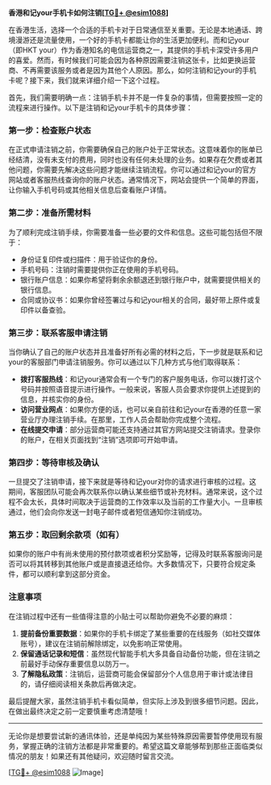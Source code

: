 **香港和记your手机卡如何注销[[TG💪+ @esim1088](https://t.me/s/esim1088)]**

在香港生活，选择一个合适的手机卡对于日常通信至关重要。无论是本地通话、跨境漫游还是流量使用，一个好的手机卡都能让你的生活更加便利。而和记your（即HKT your）作为香港知名的电信运营商之一，其提供的手机卡深受许多用户的喜爱。然而，有时候我们可能会因为各种原因需要注销这张卡，比如更换运营商、不再需要该服务或者是因为其他个人原因。那么，如何注销和记your的手机卡呢？接下来，我们就来详细介绍一下这个过程。

首先，我们需要明确一点：注销手机卡并不是一件复杂的事情，但需要按照一定的流程来进行操作。以下是注销和记your手机卡的具体步骤：

### 第一步：检查账户状态

在正式申请注销之前，你需要确保自己的账户处于正常状态。这意味着你的账单已经结清，没有未支付的费用，同时也没有任何未处理的业务。如果存在欠费或者其他问题，你需要先解决这些问题才能继续注销流程。你可以通过和记your的官方网站或者客服热线查询你的账户状态。通常情况下，网站会提供一个简单的界面，让你输入手机号码或其他相关信息后查看账户详情。

### 第二步：准备所需材料

为了顺利完成注销手续，你需要准备一些必要的文件和信息。这些可能包括但不限于：
- 身份证复印件或扫描件：用于验证你的身份。
- 手机号码：注销时需要提供你正在使用的手机号码。
- 银行账户信息：如果你希望将剩余余额退还到银行账户中，就需要提供相关的银行信息。
- 合同或协议书：如果你曾经签署过与和记your相关的合同，最好带上原件或复印件以备查验。

### 第三步：联系客服申请注销

当你确认了自己的账户状态并且准备好所有必需的材料之后，下一步就是联系和记your的客服部门申请注销服务。你可以通过以下几种方式与他们取得联系：
- **拨打客服热线**：和记your通常会有一个专门的客户服务电话，你可以拨打这个号码并按照语音提示进行操作。一般来说，客服人员会要求你提供上述提到的信息，并核实你的身份。
- **访问营业网点**：如果你方便的话，也可以亲自前往和记your在香港的任意一家营业厅办理注销手续。在那里，工作人员会帮助你完成整个流程。
- **在线提交申请**：部分运营商可能还支持通过其官方网站提交注销请求。登录你的账户，在相关页面找到“注销”选项即可开始申请。

### 第四步：等待审核及确认

一旦提交了注销申请，接下来就是等待和记your对你的请求进行审核的过程。这期间，客服团队可能会再次联系你以确认某些细节或补充材料。通常来说，这个过程不会太长，具体时间取决于运营商的工作效率以及当前的工作量大小。一旦审核通过，他们会向你发送一封电子邮件或者短信通知你注销成功。

### 第五步：取回剩余款项（如有）

如果你的账户中有尚未使用的预付款项或者积分奖励等，记得及时联系客服询问是否可以将其转移到其他账户或是直接退还给你。大多数情况下，只要符合规定条件，都可以顺利拿到这部分资金。

### 注意事项

在注销过程中还有一些值得注意的小贴士可以帮助你避免不必要的麻烦：
1. **提前备份重要数据**：如果你的手机卡绑定了某些重要的在线服务（如社交媒体账号），建议在注销前解除绑定，以免影响正常使用。
2. **保留通话记录和短信**：虽然现代智能手机大多具备自动备份功能，但在注销之前最好手动保存重要信息以防万一。
3. **了解隐私政策**：注销后，运营商可能会保留部分个人信息用于审计或法律目的，请仔细阅读相关条款后再做决定。

最后提醒大家，虽然注销手机卡看似简单，但实际上涉及到很多细节问题。因此，在做出最终决定之前一定要慎重考虑清楚哦！

---

无论你是想要尝试新的通讯体验，还是单纯因为某些特殊原因需要暂停使用现有服务，掌握正确的注销方法都是非常重要的。希望这篇文章能够帮到那些正面临类似情况的朋友！如果还有其他疑问，欢迎随时留言交流。

[[TG💪+ @esim1088](https://t.me/s/esim1088) ![Image](https://i.postimg.cc/4NQfJmqS/Snipaste-2025-05-13-00-14-12.png)]